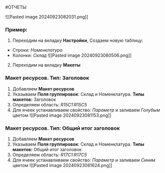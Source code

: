 #ОТЧЕТЫ 

![[Pasted image 20240923082031.png]]
### Пример:
1. Переходим на вкладку **Настройки**, Создаем новую таблицу:
- Строки: *Номенклатура*
- Колонки: *Склад*
![[Pasted image 20240923080506.png]]
2. Переходим на вкладку **Макеты**
### Макет ресурсов. Тип: **Заголовок**
1. Добавляем **Макет ресурсов**
2. Указываем **Поля группировок**: Склад и Номенклатура. **Типы макетов:** Заголовок
3. Определяем область: *R15C1:R15C5*
4. Для ячеек устанавливаем свойство: *Параметр* и заливаем *Голубым* цветом
![[Pasted image 20240923081153.png]]

### Макет ресурсов. Тип: **Общий итог заголовок**
1. Добавляем **Макет ресурсов**
2. Указываем **Поля группировок**: Склад и Номенклатура. **Типы макетов:** Общий итог заголовок
3. Определяем область: *R17C1:R17C5*
4. Для ячеек устанавливаем свойство: *Параметр* и заливаем *Синим* цветом
![[Pasted image 20240923081624.png]]